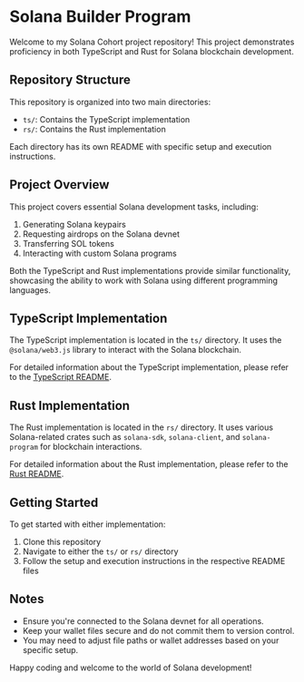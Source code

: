 # Solana Builder Program

Welcome to my Solana Cohort project repository! This project demonstrates proficiency in both TypeScript and Rust for Solana blockchain development.

## Repository Structure

This repository is organized into two main directories:

- `ts/`: Contains the TypeScript implementation
- `rs/`: Contains the Rust implementation

Each directory has its own README with specific setup and execution instructions.

## Project Overview

This project covers essential Solana development tasks, including:

1. Generating Solana keypairs
2. Requesting airdrops on the Solana devnet
3. Transferring SOL tokens
4. Interacting with custom Solana programs

Both the TypeScript and Rust implementations provide similar functionality, showcasing the ability to work with Solana using different programming languages.

## TypeScript Implementation

The TypeScript implementation is located in the `ts/` directory. It uses the `@solana/web3.js` library to interact with the Solana blockchain.

For detailed information about the TypeScript implementation, please refer to the [TypeScript README](./ts/README.md).

## Rust Implementation

The Rust implementation is located in the `rs/` directory. It uses various Solana-related crates such as `solana-sdk`, `solana-client`, and `solana-program` for blockchain interactions.

For detailed information about the Rust implementation, please refer to the [Rust README](./rs/README.md).

## Getting Started

To get started with either implementation:

1. Clone this repository
2. Navigate to either the `ts/` or `rs/` directory
3. Follow the setup and execution instructions in the respective README files

## Notes

- Ensure you're connected to the Solana devnet for all operations.
- Keep your wallet files secure and do not commit them to version control.
- You may need to adjust file paths or wallet addresses based on your specific setup.

Happy coding and welcome to the world of Solana development!